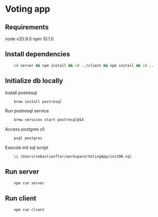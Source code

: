 # Voting app

## Requirements

node v20.9.0
npm 10.1.0

## Install dependencies

```bash
    cd server && npm install && cd ../client && npm install && cd ..
```

## Initialize db locally

Install postresql

```bash
    brew install postresql
```

Run postresql service

```bash
    brew services start postresql@14
```

Access postgres cli

```bash
    psql postgres
```

Execute init sql script

```bash
    \i /Users/sebastianflor/workspace/VotingApp/initDB.sql
```

## Run server

```bash
    npm run server
```

## Run client

```bash
    npm run client
```
